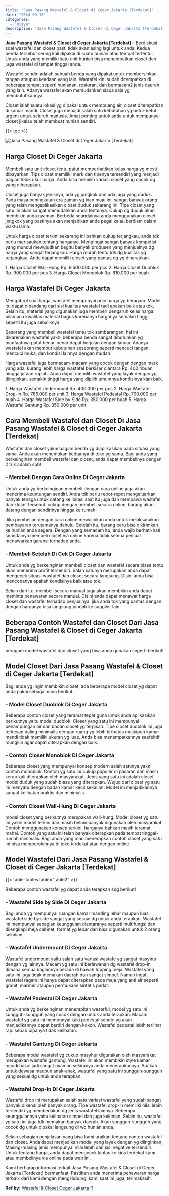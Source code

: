 ```yaml
---
title: "Jasa Pasang Wastafel & Closet di Ceger Jakarta [Terdekat]"
date: "2024-09-13"
categories: 
  - "biaya"
description: "Jasa Pasang Wastafel & Closet di Ceger Jakarta [Terdekat]. Kami berharap informasi terkait Jasa Pasang Wastafel & Closet di Ceger Jakarta [Terdekat] berman..."
---
```


**Jasa Pasang Wastafel & Closet di Ceger Jakarta \[Terdekat\]** – Berdiskusi soal wastafel dan closet pasti tidak akan asing lagi untuk anda. Kedua benda tersebut sering kali dipakai di suatu hunian atau tempat tertentu. Untuk anda yang memiliki satu unit hunian bisa menempatkan closet dan juga wastafel di tempat tinggal anda.

Wastafel sendiri adalah sebuah benda yang dipakai untuk membersihkan tangan ataupun keadaan yang lain. Wastafel kini sudah ditempatkan di beberapa tempat seperti hunianan, restoran, dan bermacam2 jenis daerah yang lain. Adanya wastafel akan memudahkan siapa saja yg membutuhkannya.

Closet ialah suatu lokasi yg dipakai untuk membuang air, closet ditempatkan di kamar mandi. Closet juga menajdi salah satu kebutuhan yg betul-betul urgent untuk seluruh manusia. Amat penting untuk anda untuk mempunyai closet jikalau telah membuat hunian sendiri.

{{< toc >}}

![Jasa Pasang Wastafel & Closet di Ceger Jakarta [Terdekat]](/images/wastafel-closet-murah42.png)

## Harga Closet Di Ceger Jakarta

Membeli satu unit closet tentu patut memperhatikan kelas harga yg mesti dibayarkan. Tips closet memiliki merk dan tipenya tersendiri yang menjadi bagian tolok ukur harga. Anda bisa memilih variasi closet yang cocok dg yang diharapkan.

Closet juga banyak jenisnya, ada yg jongkok dan ada juga yang duduk. Pada masa peningkatan era zaman yg kian maju ini, sangat banyak orang yang telah mengaplikasikan closet duduk sekarang ini. Tipe closet yang satu ini akan sangat memudahkan anda tentunya. Cukup dg duduk akan membikin anda nyaman. Berbeda seandainya anda menggunakan closet jongkok yang pastinya akan menjadikan anda pegal kalau berdiam dalam waktu lama.

Untuk harga closet terkini sekarang ini bahkan cukup terjangkau, anda tdk perlu merisaukan tentang harganya. Mengingat sangat banyak kompetisi yang muncul mewujudkan begitu banyak produsen yang menjualnya dg harga yang sangat terjangkau. Harga murah tentu tdk dg kualitas yg terjangkau. Anda dapat memilih closet yang pantas dg yg diharapkan.

1\. Harga Closet Wall-Hung Rp. 9.500.000 per pcs 2. Harga Closet Duoblok Rp. 900.000 per pcs 3. Harga Closet Monoblok Rp. 810.000 per buah

## Harga Wastafel Di Ceger Jakarta

Mengobrol soal harga, wastafel mempunyai poin harga yg beragam. Model itu dapat dipandang dari sisi kualitas wastafel tadi apakah baik atau tdk. Selain itu, material yang digunakan juga memberi pengaruh kelas harga. bilamana kwalitas material bagus karenanya harganya semakin tinggi, seperti itu juga sebaliknya.

Sesorang yang membeli wastafel tentu tdk sembarangan, hal ini dikarenakan wastafel yakni beberapa benda sangat dibutuhkan yg manfaatnya patut benar-benar dapat berjalan dengan lancar. Adanya wastafel akan membut kebutuhan seseorang seperti mencuci tangan, mencuci muka, dan kondisi lainnya dengan mudah.

Harga wastafel juga bermacam-macam yang cocok dengan dengan merk yang ada, kurang lebih harga wastafel berkisar diantara Rp. 400 ribuan hingga jutaan rupiah. Anda dapat memilih wastafel yang layak dengan yg diinginkan. semakin tinggi harga yang dipilih umumnya kondisinya kian baik.

1\. Harga Wastafel Undermount Rp. 400.000 per pcs 2. Harga Wastafel Drop-in Rp. 786.000 per unit 3. Harga Wastafel Pedestal Rp. 700.000 per buah 4. Harga Wastafel Side by Side Rp. 350.000 per buah 5. Harga Wastafel Gantung Rp. 350.000 per unit

## Cara Membeli Wastafel dan Closet Di Jasa Pasang Wastafel & Closet di Ceger Jakarta \[Terdekat\]

Wastafel dan closet yakni bagian benda yg diaplikasikan pada situasi yang sama. Anda akan menemukan keduanya di toko yg sama. Bagi anda yang berkeinginan membeli wastafel dan closet, anda dapat membelinya dengan 2 trik adalah sbb!

### \- Membeli Dengan Cara Online Di Ceger Jakarta

Untuk anda yg berkeinginan membeli dengan cara online juga akan menerima keuntungan sendiri. Anda tdk perlu repot-repot mengeluarkan banyak tenaga untuk datang ke lokasi saat itu juga dan membawa wastafel dan kloset tersebut. cukup dengan membeli secara online, barang akan datang dengan sendirinya hingga ke rumah.

Jika pembelian dengan cara online mewajibkan anda untuk melaksanakan pembayaran terutamanya dahulu. Setelah itu, barang baru bisa dikirimkan ke hunian anda segera. Dengan yang semacam itu, anda wajib berhati-hati seandainya membeli closet via online karena tidak semua penjual menawarkan garansi terhadap anda.

### \- Membeli Setelah Di Cek Di Ceger Jakarta

Untuk anda yg berkeinginan membeli closet dan wastafel secara biasa tentu akan menerima profit tersendiri. Salah satunya merupakan anda dapat mengecek situasi wastafel dan closet secara langsung. Disini anda bisa mencobanya apakah kondisinya baik atau tdk.

Selain dari itu, membeli secara manual juga akan membikin anda dapat meminta penawaran secara manual. Disini anda dapat menawar harga closet dan wastafel terhadap penjualnya. jika anda tdk yang pantas dengan dengan harganya bisa langsung pindah ke supplier lain.

## Beberapa Contoh Wastafel dan Closet Dari Jasa Pasang Wastafel & Closet di Ceger Jakarta \[Terdekat\]

beragam model wastafel dan closet yang bisa anda gunakan seperti berikut!

## Model Closet Dari Jasa Pasang Wastafel & Closet di Ceger Jakarta \[Terdekat\]

Bagi anda yg ingin membikin closet, ada beberapa model closet yg dapat anda pakai sebagaimana berikut:

### \- Model Closet Duoblok Di Ceger Jakarta

Beberapa contoh closet yang teramat tepat guna untuk anda aplikasikan berikutnya yaitu model duoblok. Closet yang satu ini mempunyai penampungan air dan badan closet yg terpisah. Tipe closet duoblok ini juga terkesan paling minimalis dengan ruang yg lebih terbatas meskipun kamar mandi tidak memiliki ukuran yg luas. Anda bisa menempatkannya seefektif mungkin agar dapat diterapkan dengan baik.

### \- Contoh Closet Monoblok Di Ceger Jakarta

Beberapa closet yang mempunyai konsep modern salah satunya yakni contoh monoblok. Contoh yg satu ini cukup populer di pasaran dan masih kerap kali diterapkan oleh masyarakat. Jenis yang satu ini adalah closet model duduk yang sudah biasa yang diterapkan. Wujud dari closet yg satu ini menyatu dengan badan kamar kecil sekalian. Model ini menjadikannya sangat kelihatan praktis dan minimalis.

### \- Contoh Closet Wall-Hung Di Ceger Jakarta

model closet yang berikutnya merupakan wall-hung. Model closet yg satu ini yakni model terkini dan masih belum banyak digunakan oleh masyarakat. Contoh menggunakan konsep terkini, harganya bahkan masih teramat mahal. Contoh yang satu ini telah banyak diterapkan pada tempat tinggal-rumah minimalis. Bagi anda yang mau menerapkan contoh closet yang satu ini bisa memperolehnya di toko terdekat atau dengan online.

## Model Wastafel Dari Jasa Pasang Wastafel & Closet di Ceger Jakarta \[Terdekat\]

{{< table-tables table="table2" >}}

Beberapa contoh wastafel yg dapat anda terapkan sbg berikut!

### \- Wastafel Side by Side Di Ceger Jakarta

Bagi anda yg mempunyai ruangan kamar manding lebar maupun luas, wastafel side by side sangat yang sesuai dg untuk anda terapkan. Wastafel ini mempunyai sebagian keunggulan diantaranya seperti multifungsi dan dilengkapi meja cabinet, format yg lebar dan bisa digunakan untuk 2 orang sekalian.

### \- Wastafel Undermount Di Ceger Jakarta

Wastafel undermount yaitu salah satu variasi wastafe yg sangat masyhur dengan yg lainnya. Macam yg satu ini berlawanan dg wastafel drop-in dimana semua bagiannya berada di bawah topping meja. Wastafel yang satu ini juga tidak memakan daerah dan sangat simpel. Namun ingat, wastafel ragam ini hanya dapat diterapkan pada meja yang anti air seperti granit, marmer ataupun permukaan sintetis padat.

### \- Wastafel Padestal Di Ceger Jakarta

Untuk anda yg berkeinginan menerapkan wasteful, model yg satu ini sungguh-sungguh yang cocok dengan untuk anda terapkan. Macam wastafel yg satu ini mempunyai kaki pedestal sendiri yg akan menjadikannya dapat berdiri dengan kokoh. Wastafel pedestal lebih terlihat rapi sebab pipanya tidak kelihatan.

### \- Wastafel Gantung Di Ceger Jakarta

Beberapa model wastafel yg cukup masyhur digunakan oleh masyarakat merupakan wastafel gantung. Wastafel ini akan membikin style kamar mandi bakal jadi sangat nyaman sekiranya anda menerapkannya. Apakah untuk dewasa maupun anak-anak, wastafel yang satu ini sungguh-sungguh yang sesuai dg untuk anda terapkan.

### \- Wastafel Drop-in Di Ceger Jakarta

Wastafel drop ini merupakan salah satu variasi wastafel yang sudah sangat banyak dikenal oleh banyak orang. Tipe wastafel drop-in memiliki nilai lebih tersendiri yg membedakan dg jenis wastafel lainnya. Beberapa keunggulannya yaitu kelihatan simpel dan juga kekinian. Selain itu, wastafel yg satu ini juga tdk memakan banyak daerah. Akan sungguh-sungguh yang cocok dg untuk dipakai langsung di wc hunian anda.

Selain sebagian penjelasan yang bisa kami uraikan tentang contoh wastafel dan closet. Anda dapat menjadikan model yang layak dengan yg diinginkan, Masing-masing jenis mempunyai nilai lebih dan sisi negative tersendiri. Untuk tentang harga, anda dapat mengecek lantas ke kios terdekat kami atau membelinya via online pada web ini.

Kami berharap informasi terkait Jasa Pasang Wastafel & Closet di Ceger Jakarta \[Terdekat\] bermanfaat. Pastikan anda menerima penawaran harga terbaik dari kami dengan mengHubungi kami saat ini juga, terimakasih.

**Ref by:** [Wastafel & Closet Ceger Jakarta []](https://id.wikipedia.org/wiki/Wastafel)
